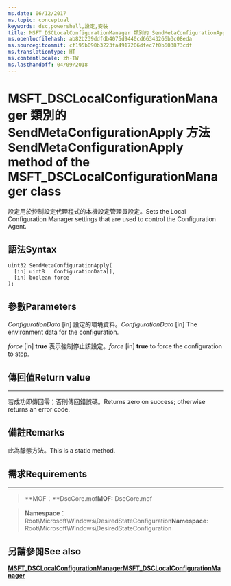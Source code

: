 ```yaml
---
ms.date: 06/12/2017
ms.topic: conceptual
keywords: dsc,powershell,設定,安裝
title: MSFT_DSCLocalConfigurationManager 類別的 SendMetaConfigurationApply 方法
ms.openlocfilehash: ab82b239ddfdb4075d9440cd66343266b3c08eda
ms.sourcegitcommit: cf195b090b3223fa4917206dfec7f0b603873cdf
ms.translationtype: HT
ms.contentlocale: zh-TW
ms.lasthandoff: 04/09/2018
---
```

# <a name="sendmetaconfigurationapply-method-of-the-msftdsclocalconfigurationmanager-class"></a><span data-ttu-id="b994d-103">MSFT_DSCLocalConfigurationManager 類別的 SendMetaConfigurationApply 方法</span><span class="sxs-lookup"><span data-stu-id="b994d-103">SendMetaConfigurationApply method of the MSFT_DSCLocalConfigurationManager class</span></span>

<span data-ttu-id="b994d-104">設定用於控制設定代理程式的本機設定管理員設定。</span><span class="sxs-lookup"><span data-stu-id="b994d-104">Sets the Local Configuration Manager settings that are used to control the Configuration Agent.</span></span>

<a name="syntax"></a><span data-ttu-id="b994d-105">語法</span><span class="sxs-lookup"><span data-stu-id="b994d-105">Syntax</span></span>
------

```mof
uint32 SendMetaConfigurationApply(
  [in] uint8   ConfigurationData[],
  [in] boolean force
);
```

<a name="parameters"></a><span data-ttu-id="b994d-106">參數</span><span class="sxs-lookup"><span data-stu-id="b994d-106">Parameters</span></span>
----------

<span data-ttu-id="b994d-107">*ConfigurationData* \[in\] 設定的環境資料。</span><span class="sxs-lookup"><span data-stu-id="b994d-107">*ConfigurationData* \[in\] The environment data for the configuration.</span></span>

<span data-ttu-id="b994d-108">*force* \[in\] **true** 表示強制停止該設定。</span><span class="sxs-lookup"><span data-stu-id="b994d-108">*force* \[in\] **true** to force the configuration to stop.</span></span>

## <a name="return-value"></a><span data-ttu-id="b994d-109">傳回值</span><span class="sxs-lookup"><span data-stu-id="b994d-109">Return value</span></span>
------------

<span data-ttu-id="b994d-110">若成功即傳回零；否則傳回錯誤碼。</span><span class="sxs-lookup"><span data-stu-id="b994d-110">Returns zero on success; otherwise returns an error code.</span></span>

## <a name="remarks"></a><span data-ttu-id="b994d-111">備註</span><span class="sxs-lookup"><span data-stu-id="b994d-111">Remarks</span></span>

<span data-ttu-id="b994d-112">此為靜態方法。</span><span class="sxs-lookup"><span data-stu-id="b994d-112">This is a static method.</span></span>

## <a name="requirements"></a><span data-ttu-id="b994d-113">需求</span><span class="sxs-lookup"><span data-stu-id="b994d-113">Requirements</span></span>
------------
><span data-ttu-id="b994d-114">**MOF：**DscCore.mof</span><span class="sxs-lookup"><span data-stu-id="b994d-114">**MOF:** DscCore.mof</span></span>

><span data-ttu-id="b994d-115">**Namespace**：Root\Microsoft\Windows\DesiredStateConfiguration</span><span class="sxs-lookup"><span data-stu-id="b994d-115">**Namespace**: Root\Microsoft\Windows\DesiredStateConfiguration</span></span>


## <a name="see-also"></a><span data-ttu-id="b994d-116">另請參閱</span><span class="sxs-lookup"><span data-stu-id="b994d-116">See also</span></span>


[<span data-ttu-id="b994d-117">**MSFT_DSCLocalConfigurationManager**</span><span class="sxs-lookup"><span data-stu-id="b994d-117">**MSFT_DSCLocalConfigurationManager**</span></span>](msft-dsclocalconfigurationmanager.md)